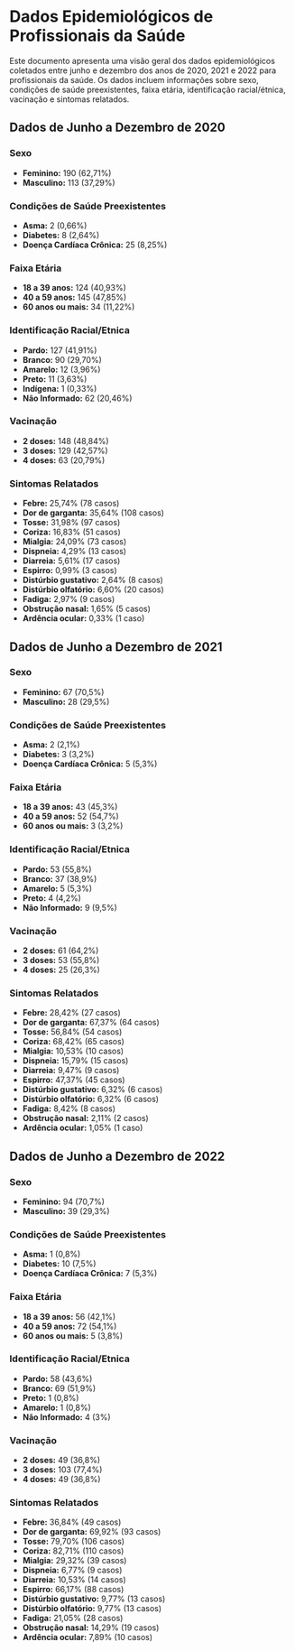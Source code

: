 # Dados Epidemiológicos de Profissionais da Saúde

Este documento apresenta uma visão geral dos dados epidemiológicos coletados entre junho e dezembro dos anos de 2020, 2021 e 2022 para profissionais da saúde. Os dados incluem informações sobre sexo, condições de saúde preexistentes, faixa etária, identificação racial/étnica, vacinação e sintomas relatados.

## Dados de Junho a Dezembro de 2020

### Sexo
- **Feminino:** 190 (62,71%)
- **Masculino:** 113 (37,29%)

### Condições de Saúde Preexistentes
- **Asma:** 2 (0,66%)
- **Diabetes:** 8 (2,64%)
- **Doença Cardíaca Crônica:** 25 (8,25%)

### Faixa Etária
- **18 a 39 anos:** 124 (40,93%)
- **40 a 59 anos:** 145 (47,85%)
- **60 anos ou mais:** 34 (11,22%)

### Identificação Racial/Etnica
- **Pardo:** 127 (41,91%)
- **Branco:** 90 (29,70%)
- **Amarelo:** 12 (3,96%)
- **Preto:** 11 (3,63%)
- **Indígena:** 1 (0,33%)
- **Não Informado:** 62 (20,46%)

### Vacinação
- **2 doses:** 148 (48,84%)
- **3 doses:** 129 (42,57%)
- **4 doses:** 63 (20,79%)

### Sintomas Relatados
- **Febre:** 25,74% (78 casos)
- **Dor de garganta:** 35,64% (108 casos)
- **Tosse:** 31,98% (97 casos)
- **Coriza:** 16,83% (51 casos)
- **Mialgia:** 24,09% (73 casos)
- **Dispneia:** 4,29% (13 casos)
- **Diarreia:** 5,61% (17 casos)
- **Espirro:** 0,99% (3 casos)
- **Distúrbio gustativo:** 2,64% (8 casos)
- **Distúrbio olfatório:** 6,60% (20 casos)
- **Fadiga:** 2,97% (9 casos)
- **Obstrução nasal:** 1,65% (5 casos)
- **Ardência ocular:** 0,33% (1 caso)

## Dados de Junho a Dezembro de 2021

### Sexo
- **Feminino:** 67 (70,5%)
- **Masculino:** 28 (29,5%)

### Condições de Saúde Preexistentes
- **Asma:** 2 (2,1%)
- **Diabetes:** 3 (3,2%)
- **Doença Cardíaca Crônica:** 5 (5,3%)

### Faixa Etária
- **18 a 39 anos:** 43 (45,3%)
- **40 a 59 anos:** 52 (54,7%)
- **60 anos ou mais:** 3 (3,2%)

### Identificação Racial/Etnica
- **Pardo:** 53 (55,8%)
- **Branco:** 37 (38,9%)
- **Amarelo:** 5 (5,3%)
- **Preto:** 4 (4,2%)
- **Não Informado:** 9 (9,5%)

### Vacinação
- **2 doses:** 61 (64,2%)
- **3 doses:** 53 (55,8%)
- **4 doses:** 25 (26,3%)

### Sintomas Relatados
- **Febre:** 28,42% (27 casos)
- **Dor de garganta:** 67,37% (64 casos)
- **Tosse:** 56,84% (54 casos)
- **Coriza:** 68,42% (65 casos)
- **Mialgia:** 10,53% (10 casos)
- **Dispneia:** 15,79% (15 casos)
- **Diarreia:** 9,47% (9 casos)
- **Espirro:** 47,37% (45 casos)
- **Distúrbio gustativo:** 6,32% (6 casos)
- **Distúrbio olfatório:** 6,32% (6 casos)
- **Fadiga:** 8,42% (8 casos)
- **Obstrução nasal:** 2,11% (2 casos)
- **Ardência ocular:** 1,05% (1 caso)

## Dados de Junho a Dezembro de 2022

### Sexo
- **Feminino:** 94 (70,7%)
- **Masculino:** 39 (29,3%)

### Condições de Saúde Preexistentes
- **Asma:** 1 (0,8%)
- **Diabetes:** 10 (7,5%)
- **Doença Cardíaca Crônica:** 7 (5,3%)

### Faixa Etária
- **18 a 39 anos:** 56 (42,1%)
- **40 a 59 anos:** 72 (54,1%)
- **60 anos ou mais:** 5 (3,8%)

### Identificação Racial/Etnica
- **Pardo:** 58 (43,6%)
- **Branco:** 69 (51,9%)
- **Preto:** 1 (0,8%)
- **Amarelo:** 1 (0,8%)
- **Não Informado:** 4 (3%)

### Vacinação
- **2 doses:** 49 (36,8%)
- **3 doses:** 103 (77,4%)
- **4 doses:** 49 (36,8%)

### Sintomas Relatados
- **Febre:** 36,84% (49 casos)
- **Dor de garganta:** 69,92% (93 casos)
- **Tosse:** 79,70% (106 casos)
- **Coriza:** 82,71% (110 casos)
- **Mialgia:** 29,32% (39 casos)
- **Dispneia:** 6,77% (9 casos)
- **Diarreia:** 10,53% (14 casos)
- **Espirro:** 66,17% (88 casos)
- **Distúrbio gustativo:** 9,77% (13 casos)
- **Distúrbio olfatório:** 9,77% (13 casos)
- **Fadiga:** 21,05% (28 casos)
- **Obstrução nasal:** 14,29% (19 casos)
- **Ardência ocular:** 7,89% (10 casos)
